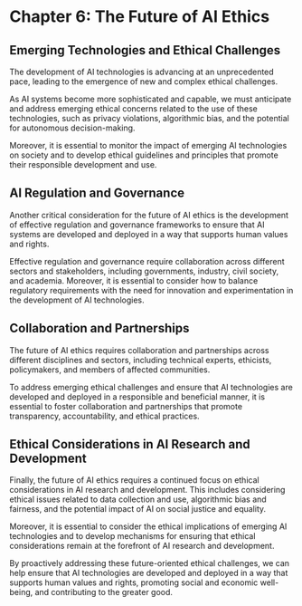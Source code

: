 Chapter 6: The Future of AI Ethics
==================================

Emerging Technologies and Ethical Challenges
--------------------------------------------

The development of AI technologies is advancing at an unprecedented pace, leading to the emergence of new and complex ethical challenges.

As AI systems become more sophisticated and capable, we must anticipate and address emerging ethical concerns related to the use of these technologies, such as privacy violations, algorithmic bias, and the potential for autonomous decision-making.

Moreover, it is essential to monitor the impact of emerging AI technologies on society and to develop ethical guidelines and principles that promote their responsible development and use.

AI Regulation and Governance
----------------------------

Another critical consideration for the future of AI ethics is the development of effective regulation and governance frameworks to ensure that AI systems are developed and deployed in a way that supports human values and rights.

Effective regulation and governance require collaboration across different sectors and stakeholders, including governments, industry, civil society, and academia. Moreover, it is essential to consider how to balance regulatory requirements with the need for innovation and experimentation in the development of AI technologies.

Collaboration and Partnerships
------------------------------

The future of AI ethics requires collaboration and partnerships across different disciplines and sectors, including technical experts, ethicists, policymakers, and members of affected communities.

To address emerging ethical challenges and ensure that AI technologies are developed and deployed in a responsible and beneficial manner, it is essential to foster collaboration and partnerships that promote transparency, accountability, and ethical practices.

Ethical Considerations in AI Research and Development
-----------------------------------------------------

Finally, the future of AI ethics requires a continued focus on ethical considerations in AI research and development. This includes considering ethical issues related to data collection and use, algorithmic bias and fairness, and the potential impact of AI on social justice and equality.

Moreover, it is essential to consider the ethical implications of emerging AI technologies and to develop mechanisms for ensuring that ethical considerations remain at the forefront of AI research and development.

By proactively addressing these future-oriented ethical challenges, we can help ensure that AI technologies are developed and deployed in a way that supports human values and rights, promoting social and economic well-being, and contributing to the greater good.
